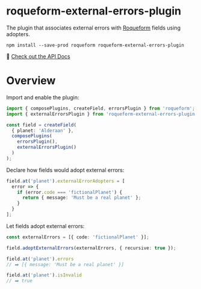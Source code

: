 # roqueform-external-errors-plugin

The plugin that associates external errors with [Roqueform](https://github.com/smikhalevski/roqueform#readme) fields
using adopters.

```shell
npm install --save-prod roqueform roqueform-external-errors-plugin
```

🔎 [Check out the API Docs](https://smikhalevski.github.io/roqueform-external-errors-plugin)

# Overview

Import and enable the plugin:

```ts
import { composePlugins, createField, errorsPlugin } from 'roqueform';
import { externalErrorsPlugin } from 'roqueform-external-errors-plugin';

const field = createField(
  { planet: 'Alderaan' },
  composePlugins(
    errorsPlugin(),
    externalErrorsPlugin()
  )
);
```

Declare how fields would adopt external errors:

```ts
field.at('planet').externalErrorAdopters = [
  error => {
    if (error.code === 'fictionalPlanet') {
      return { message: 'Must be a real planet' };
    }
  }
];
```

Let fields adopt external errors:

```ts
const externalErrors = [{ code: 'fictionalPlanet' }];

field.adoptExternalErrors(externalErrors, { recursive: true });

field.at('planet').errors
// ⮕ [{ message: 'Must be a real planet' }]

field.at('planet').isInvalid
// ⮕ true
```
